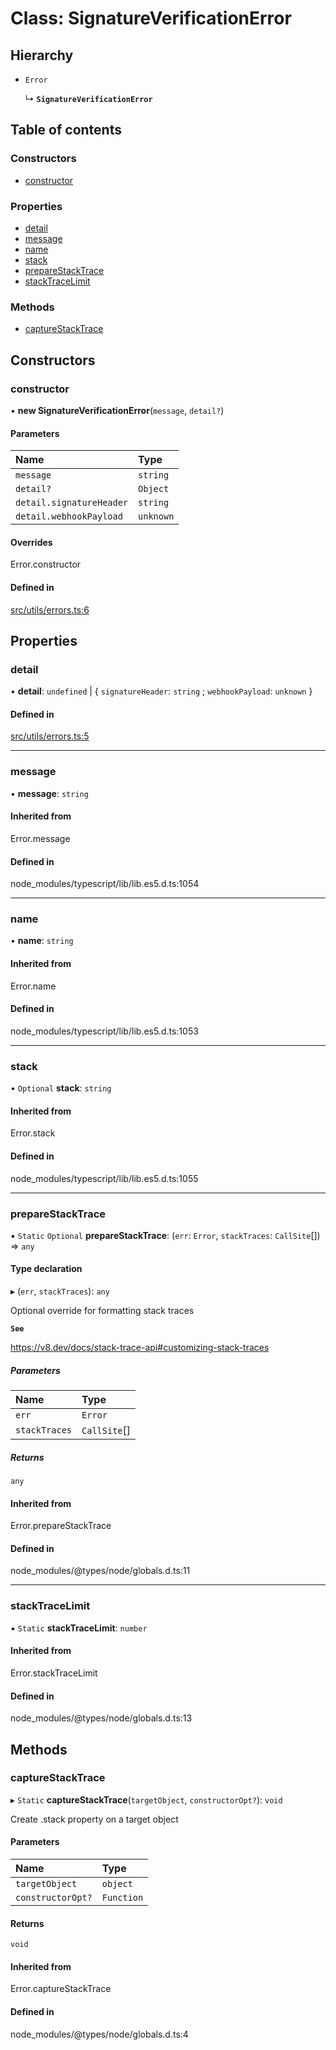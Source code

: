# Class: SignatureVerificationError

## Hierarchy

- `Error`

  ↳ **`SignatureVerificationError`**

## Table of contents

### Constructors

- [constructor](../wiki/SignatureVerificationError#constructor)

### Properties

- [detail](../wiki/SignatureVerificationError#detail)
- [message](../wiki/SignatureVerificationError#message)
- [name](../wiki/SignatureVerificationError#name)
- [stack](../wiki/SignatureVerificationError#stack)
- [prepareStackTrace](../wiki/SignatureVerificationError#preparestacktrace)
- [stackTraceLimit](../wiki/SignatureVerificationError#stacktracelimit)

### Methods

- [captureStackTrace](../wiki/SignatureVerificationError#capturestacktrace)

## Constructors

### constructor

• **new SignatureVerificationError**(`message`, `detail?`)

#### Parameters

| Name | Type |
| :------ | :------ |
| `message` | `string` |
| `detail?` | `Object` |
| `detail.signatureHeader` | `string` |
| `detail.webhookPayload` | `unknown` |

#### Overrides

Error.constructor

#### Defined in

[src/utils/errors.ts:6](https://github.com/blockfrost/blockfrost-js/blob/78b46ea/src/utils/errors.ts#L6)

## Properties

### detail

• **detail**: `undefined` \| { `signatureHeader`: `string` ; `webhookPayload`: `unknown`  }

#### Defined in

[src/utils/errors.ts:5](https://github.com/blockfrost/blockfrost-js/blob/78b46ea/src/utils/errors.ts#L5)

___

### message

• **message**: `string`

#### Inherited from

Error.message

#### Defined in

node_modules/typescript/lib/lib.es5.d.ts:1054

___

### name

• **name**: `string`

#### Inherited from

Error.name

#### Defined in

node_modules/typescript/lib/lib.es5.d.ts:1053

___

### stack

• `Optional` **stack**: `string`

#### Inherited from

Error.stack

#### Defined in

node_modules/typescript/lib/lib.es5.d.ts:1055

___

### prepareStackTrace

▪ `Static` `Optional` **prepareStackTrace**: (`err`: `Error`, `stackTraces`: `CallSite`[]) => `any`

#### Type declaration

▸ (`err`, `stackTraces`): `any`

Optional override for formatting stack traces

**`See`**

https://v8.dev/docs/stack-trace-api#customizing-stack-traces

##### Parameters

| Name | Type |
| :------ | :------ |
| `err` | `Error` |
| `stackTraces` | `CallSite`[] |

##### Returns

`any`

#### Inherited from

Error.prepareStackTrace

#### Defined in

node_modules/@types/node/globals.d.ts:11

___

### stackTraceLimit

▪ `Static` **stackTraceLimit**: `number`

#### Inherited from

Error.stackTraceLimit

#### Defined in

node_modules/@types/node/globals.d.ts:13

## Methods

### captureStackTrace

▸ `Static` **captureStackTrace**(`targetObject`, `constructorOpt?`): `void`

Create .stack property on a target object

#### Parameters

| Name | Type |
| :------ | :------ |
| `targetObject` | `object` |
| `constructorOpt?` | `Function` |

#### Returns

`void`

#### Inherited from

Error.captureStackTrace

#### Defined in

node_modules/@types/node/globals.d.ts:4
